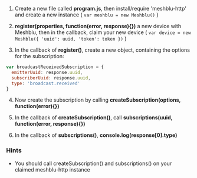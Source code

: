 1) Create a new file called **program.js**, then install/require 'meshblu-http'
  and create a new instance ( `var meshblu = new Meshblu()` )

2) **register(properties, function(error, response){})** a new device with Meshblu, then in the
  callback, claim your new device ( `var device = new Meshblu({ 'uuid': uuid, 'token': token })` )

3) In the callback of **register()**, create a new object, containing the options for the subscription:
```javascript
var broadcastReceivedSubscription = {
  emitterUuid: response.uuid,
  subscriberUuid: response.uuid,
  type: 'broadcast.received'
}
```

4) Now create the subscription by calling **createSubscription(options, function(error){})**

5) In the callback of **createSubscription()**, call **subscriptions(uuid, function(error, response){})**

6) In the callback of **subscriptions()**, **console.log(response[0].type)**

### Hints

 - You should call createSubscription() and subscriptions() on your claimed meshblu-http instance
